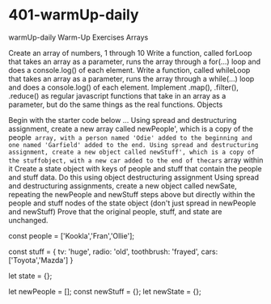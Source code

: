 # 401-warmUp-daily
warmUp-daily
Warm-Up Exercises
Arrays

Create an array of numbers, 1 through 10
Write a function, called forLoop that takes an array as a parameter, runs the array through a for(...) loop and does a console.log() of each element.
Write a function, called whileLoop that takes an array as a parameter, runs the array through a while(...) loop and does a console.log() of each element.
Implement .map(), .filter(), .reduce() as regular javascript functions that take in an array as a parameter, but do the same things as the real functions.
Objects

Begin with the starter code below ...
Using spread and destructuring assignment, create a new array called newPeople', which is a copy of the people` array, with a person named 'Odie' added to the beginning and one named 'Garfield' added to the end.
Using spread and destructuring assignment, create a new object called newStuff', which is a copy of the stuffobject, with a new car added to the end of thecars` array within it
Create a state object with keys of people and stuff that contain the people and stuff data.
Do this using object destructuring assignment
Using spread and destructuring assignments, create a new object called newSate, repeating the newPeople and newStuff steps above but directly within the people and stuff nodes of the state object (don't just spread in newPeople and newStuff)
Prove that the original people, stuff, and state are unchanged.

const people = ['Kookla','Fran','Ollie'];

const stuff = {
  tv: 'huge',
  radio: 'old',
  toothbrush: 'frayed',
  cars: ['Toyota','Mazda']
}

let state = {};

let newPeople = [];
const newStuff = {};
let newState = {};
